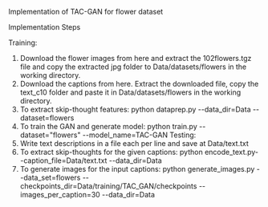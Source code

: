 Implementation of TAC-GAN for flower dataset 


Implementation Steps

Training:
1.	Download the flower images from here and extract the 102flowers.tgz file and copy the extracted jpg folder to Data/datasets/flowers in the working directory.
2.	Download the captions from here. Extract the downloaded file, copy the text_c10 folder and paste it in Data/datasets/flowers in the working directory.
3.	To extract skip-thought features: python dataprep.py --data_dir=Data --dataset=flowers
4.	To train the GAN and generate model: python train.py --dataset="flowers" --model_name=TAC-GAN
Testing:
1.	Write text descriptions in a file each per line and save at Data/text.txt 
2.	To extract skip-thoughts for the given captions: python encode_text.py--caption_file=Data/text.txt --data_dir=Data
3.	To generate images for the input captions: python generate_images.py --data_set=flowers --checkpoints_dir=Data/training/TAC_GAN/checkpoints --images_per_caption=30 --data_dir=Data
